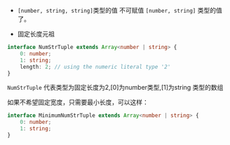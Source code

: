- `[number, string, string]`类型的值 不可赋值 `[number, string]` 类型的值了。

- 固定长度元祖

```typescript
interface NumStrTuple extends Array<number | string> {
    0: number;
    1: string;
    length: 2; // using the numeric literal type '2'
}
```

`NumStrTuple` 代表类型为固定长度为2,[0]为number类型,[1]为string 类型的数组

如果不希望固定宽度，只需要最小长度，可以这样：

```typescript
interface MinimumNumStrTuple extends Array<number | string> {
    0: number;
    1: string;
}
```